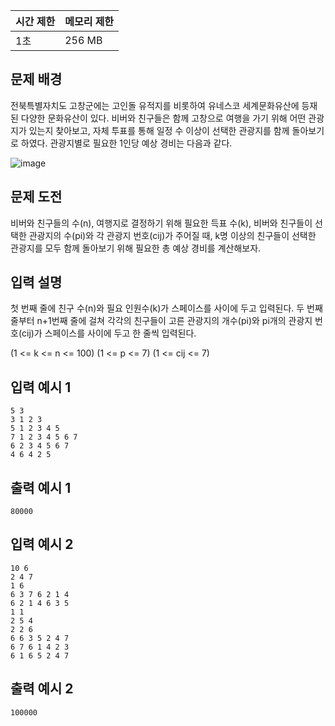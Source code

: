 | 시간 제한 | 메모리 제한 |
| --- | --- |
| 1초 | 256 MB |

## 문제 배경

전북특별자치도 고창군에는 고인돌 유적지를 비롯하여 유네스코 세계문화유산에 등재된 다양한
문화유산이 있다. 비버와 친구들은 함께 고창으로 여행을 가기 위해 어떤 관광지가 있는지 찾아보고, 자체 투표를 통해 일정 수 이상이 선택한 관광지를 함께 돌아보기로 하였다. 관광지별로 필요한 1인당 예상 경비는 다음과 같다.

![image](https://github.com/wkdtjdwns/Python/assets/128266768/17a3e664-c285-411d-9410-24736317d387)

## 문제 도전

비버와 친구들의 수(n), 여행지로 결정하기 위해 필요한 득표 수(k), 비버와 친구들이 선택한 관광지의 수(pi)와 각 관광지 번호(cij)가 주어질 때, k명 이상의 친구들이 선택한 관광지를 모두 함께 돌아보기 위해 필요한 총 예상 경비를 계산해보자.

## 입력 설명

첫 번째 줄에 친구 수(n)와 필요 인원수(k)가 스페이스를 사이에 두고 입력된다. 두 번째 줄부터 n+1번째 줄에 걸쳐 각각의 친구들이 고른 관광지의 개수(pi)와 pi개의 관광지 번호(cij)가 스페이스를 사이에 두고 한 줄씩 입력된다.

(1 <= k <= n <= 100)
(1 <= p <= 7)
(1 <= cij <= 7)

## **입력 예시 1**

```
5 3
3 1 2 3
5 1 2 3 4 5
7 1 2 3 4 5 6 7
6 2 3 4 5 6 7
4 6 4 2 5
```

## **출력 예시 1**

```
80000
```

## **입력 예시 2**

```
10 6
2 4 7
1 6
6 3 7 6 2 1 4
6 2 1 4 6 3 5
1 1
2 5 4
2 2 6
6 6 3 5 2 4 7
6 7 6 1 4 2 3
6 1 6 5 2 4 7
```

## **출력 예시 2**

```
100000
```
